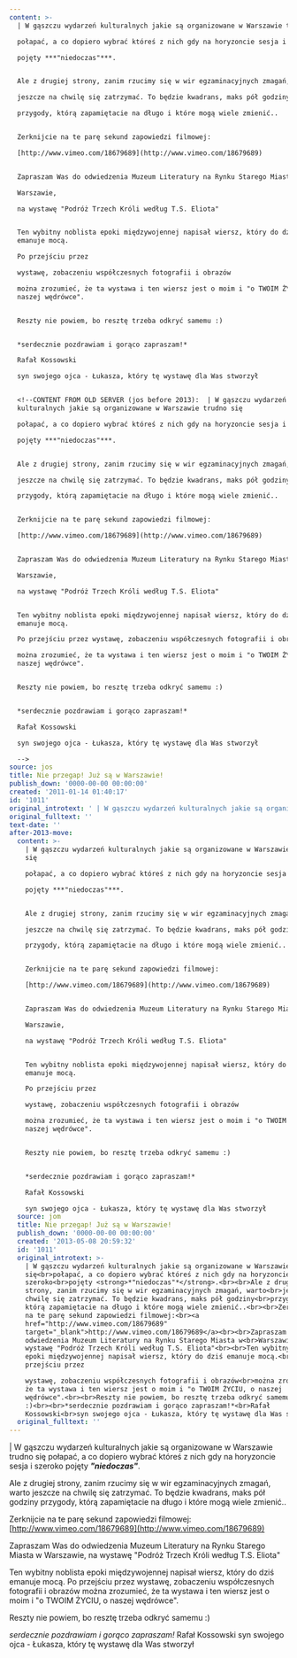 ```yaml
---
content: >-
  | W gąszczu wydarzeń kulturalnych jakie są organizowane w Warszawie trudno się

  połapać, a co dopiero wybrać któreś z nich gdy na horyzoncie sesja i szeroko

  pojęty ***"niedoczas"***.


  Ale z drugiej strony, zanim rzucimy się w wir egzaminacyjnych zmagań, warto

  jeszcze na chwilę się zatrzymać. To będzie kwadrans, maks pół godziny

  przygody, którą zapamiętacie na długo i które mogą wiele zmienić..


  Zerknijcie na te parę sekund zapowiedzi filmowej:

  [http://www.vimeo.com/18679689](http://www.vimeo.com/18679689)


  Zapraszam Was do odwiedzenia Muzeum Literatury na Rynku Starego Miasta w

  Warszawie,

  na wystawę "Podróż Trzech Króli według T.S. Eliota"


  Ten wybitny noblista epoki międzywojennej napisał wiersz, który do dziś
  emanuje mocą.

  Po przejściu przez 

  wystawę, zobaczeniu współczesnych fotografii i obrazów

  można zrozumieć, że ta wystawa i ten wiersz jest o moim i "o TWOIM ŻYCIU, o
  naszej wędrówce".


  Reszty nie powiem, bo resztę trzeba odkryć samemu :)


  *serdecznie pozdrawiam i gorąco zapraszam!*

  Rafał Kossowski

  syn swojego ojca - Łukasza, który tę wystawę dla Was stworzył


  <!--CONTENT FROM OLD SERVER (jos before 2013):  | W gąszczu wydarzeń
  kulturalnych jakie są organizowane w Warszawie trudno się

  połapać, a co dopiero wybrać któreś z nich gdy na horyzoncie sesja i szeroko

  pojęty ***"niedoczas"***.


  Ale z drugiej strony, zanim rzucimy się w wir egzaminacyjnych zmagań, warto

  jeszcze na chwilę się zatrzymać. To będzie kwadrans, maks pół godziny

  przygody, którą zapamiętacie na długo i które mogą wiele zmienić..


  Zerknijcie na te parę sekund zapowiedzi filmowej:

  [http://www.vimeo.com/18679689](http://www.vimeo.com/18679689)


  Zapraszam Was do odwiedzenia Muzeum Literatury na Rynku Starego Miasta w

  Warszawie,

  na wystawę "Podróż Trzech Króli według T.S. Eliota"


  Ten wybitny noblista epoki międzywojennej napisał wiersz, który do dziś
  emanuje mocą.

  Po przejściu przez wystawę, zobaczeniu współczesnych fotografii i obrazów

  można zrozumieć, że ta wystawa i ten wiersz jest o moim i "o TWOIM ŻYCIU, o
  naszej wędrówce".


  Reszty nie powiem, bo resztę trzeba odkryć samemu :)


  *serdecznie pozdrawiam i gorąco zapraszam!*

  Rafał Kossowski

  syn swojego ojca - Łukasza, który tę wystawę dla Was stworzył

  -->
source: jos
title: Nie przegap! Już są w Warszawie!
publish_down: '0000-00-00 00:00:00'
created: '2011-01-14 01:40:17'
id: '1011'
original_introtext: ' | W gąszczu wydarzeń kulturalnych jakie są organizowane w Warszawie trudno się<br>połapać, a co dopiero wybrać któreś z nich gdy na horyzoncie sesja i szeroko<br>pojęty <strong>*"niedoczas"*</strong>.<br><br>Ale z drugiej strony, zanim rzucimy się w wir egzaminacyjnych zmagań, warto<br>jeszcze na chwilę się zatrzymać. To będzie kwadrans, maks pół godziny<br>przygody, którą zapamiętacie na długo i które mogą wiele zmienić..<br><br>Zerknijcie na te parę sekund zapowiedzi filmowej:<br><a href="http://www.vimeo.com/18679689" target="_blank">http://www.vimeo.com/18679689</a><br><br>Zapraszam Was do odwiedzenia Muzeum Literatury na Rynku Starego Miasta w<br>Warszawie,<br>na wystawę "Podróż Trzech Króli według T.S. Eliota"<br><br>Ten wybitny noblista epoki międzywojennej napisał wiersz, który do dziś emanuje mocą.<br>Po przejściu przez wystawę, zobaczeniu współczesnych fotografii i obrazów<br>można zrozumieć, że ta wystawa i ten wiersz jest o moim i "o TWOIM ŻYCIU, o naszej wędrówce".<br><br>Reszty nie powiem, bo resztę trzeba odkryć samemu :)<br><br>*serdecznie pozdrawiam i gorąco zapraszam!*<br>Rafał Kossowski<br>syn swojego ojca - Łukasza, który tę wystawę dla Was stworzył'
original_fulltext: ''
text-date: ''
after-2013-move:
  content: >-
    | W gąszczu wydarzeń kulturalnych jakie są organizowane w Warszawie trudno
    się

    połapać, a co dopiero wybrać któreś z nich gdy na horyzoncie sesja i szeroko

    pojęty ***"niedoczas"***.


    Ale z drugiej strony, zanim rzucimy się w wir egzaminacyjnych zmagań, warto

    jeszcze na chwilę się zatrzymać. To będzie kwadrans, maks pół godziny

    przygody, którą zapamiętacie na długo i które mogą wiele zmienić..


    Zerknijcie na te parę sekund zapowiedzi filmowej:

    [http://www.vimeo.com/18679689](http://www.vimeo.com/18679689)


    Zapraszam Was do odwiedzenia Muzeum Literatury na Rynku Starego Miasta w

    Warszawie,

    na wystawę "Podróż Trzech Króli według T.S. Eliota"


    Ten wybitny noblista epoki międzywojennej napisał wiersz, który do dziś
    emanuje mocą.

    Po przejściu przez 

    wystawę, zobaczeniu współczesnych fotografii i obrazów

    można zrozumieć, że ta wystawa i ten wiersz jest o moim i "o TWOIM ŻYCIU, o
    naszej wędrówce".


    Reszty nie powiem, bo resztę trzeba odkryć samemu :)


    *serdecznie pozdrawiam i gorąco zapraszam!*

    Rafał Kossowski

    syn swojego ojca - Łukasza, który tę wystawę dla Was stworzył
  source: jom
  title: Nie przegap! Już są w Warszawie!
  publish_down: '0000-00-00 00:00:00'
  created: '2013-05-08 20:59:32'
  id: '1011'
  original_introtext: >-
    | W gąszczu wydarzeń kulturalnych jakie są organizowane w Warszawie trudno
    się<br>połapać, a co dopiero wybrać któreś z nich gdy na horyzoncie sesja i
    szeroko<br>pojęty <strong>*"niedoczas"*</strong>.<br><br>Ale z drugiej
    strony, zanim rzucimy się w wir egzaminacyjnych zmagań, warto<br>jeszcze na
    chwilę się zatrzymać. To będzie kwadrans, maks pół godziny<br>przygody,
    którą zapamiętacie na długo i które mogą wiele zmienić..<br><br>Zerknijcie
    na te parę sekund zapowiedzi filmowej:<br><a
    href="http://www.vimeo.com/18679689"
    target="_blank">http://www.vimeo.com/18679689</a><br><br>Zapraszam Was do
    odwiedzenia Muzeum Literatury na Rynku Starego Miasta w<br>Warszawie,<br>na
    wystawę "Podróż Trzech Króli według T.S. Eliota"<br><br>Ten wybitny noblista
    epoki międzywojennej napisał wiersz, który do dziś emanuje mocą.<br>Po
    przejściu przez 

    wystawę, zobaczeniu współczesnych fotografii i obrazów<br>można zrozumieć,
    że ta wystawa i ten wiersz jest o moim i "o TWOIM ŻYCIU, o naszej
    wędrówce".<br><br>Reszty nie powiem, bo resztę trzeba odkryć samemu
    :)<br><br>*serdecznie pozdrawiam i gorąco zapraszam!*<br>Rafał
    Kossowski<br>syn swojego ojca - Łukasza, który tę wystawę dla Was stworzył
  original_fulltext: ''
---
```

<time></time>

| W gąszczu wydarzeń kulturalnych jakie są organizowane w Warszawie trudno się
połapać, a co dopiero wybrać któreś z nich gdy na horyzoncie sesja i szeroko
pojęty ***"niedoczas"***.

Ale z drugiej strony, zanim rzucimy się w wir egzaminacyjnych zmagań, warto
jeszcze na chwilę się zatrzymać. To będzie kwadrans, maks pół godziny
przygody, którą zapamiętacie na długo i które mogą wiele zmienić..

Zerknijcie na te parę sekund zapowiedzi filmowej:
[http://www.vimeo.com/18679689](http://www.vimeo.com/18679689)

Zapraszam Was do odwiedzenia Muzeum Literatury na Rynku Starego Miasta w
Warszawie,
na wystawę "Podróż Trzech Króli według T.S. Eliota"

Ten wybitny noblista epoki międzywojennej napisał wiersz, który do dziś emanuje mocą.
Po przejściu przez 
wystawę, zobaczeniu współczesnych fotografii i obrazów
można zrozumieć, że ta wystawa i ten wiersz jest o moim i "o TWOIM ŻYCIU, o naszej wędrówce".

Reszty nie powiem, bo resztę trzeba odkryć samemu :)

*serdecznie pozdrawiam i gorąco zapraszam!*
Rafał Kossowski
syn swojego ojca - Łukasza, który tę wystawę dla Was stworzył

<!--CONTENT FROM OLD SERVER (jos before 2013):  | W gąszczu wydarzeń kulturalnych jakie są organizowane w Warszawie trudno się
połapać, a co dopiero wybrać któreś z nich gdy na horyzoncie sesja i szeroko
pojęty ***"niedoczas"***.

Ale z drugiej strony, zanim rzucimy się w wir egzaminacyjnych zmagań, warto
jeszcze na chwilę się zatrzymać. To będzie kwadrans, maks pół godziny
przygody, którą zapamiętacie na długo i które mogą wiele zmienić..

Zerknijcie na te parę sekund zapowiedzi filmowej:
[http://www.vimeo.com/18679689](http://www.vimeo.com/18679689)

Zapraszam Was do odwiedzenia Muzeum Literatury na Rynku Starego Miasta w
Warszawie,
na wystawę "Podróż Trzech Króli według T.S. Eliota"

Ten wybitny noblista epoki międzywojennej napisał wiersz, który do dziś emanuje mocą.
Po przejściu przez wystawę, zobaczeniu współczesnych fotografii i obrazów
można zrozumieć, że ta wystawa i ten wiersz jest o moim i "o TWOIM ŻYCIU, o naszej wędrówce".

Reszty nie powiem, bo resztę trzeba odkryć samemu :)

*serdecznie pozdrawiam i gorąco zapraszam!*
Rafał Kossowski
syn swojego ojca - Łukasza, który tę wystawę dla Was stworzył
-->

<!--{{json:{"created_date":"2011-01-14 01:40:17","publish_down":"0000-00-00 00:00:00","id":"1011"}}}-->